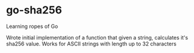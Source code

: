 # go-sha256
Learning ropes of Go

Wrote initial implementation of a function that given a string, calculates it's sha256 value.
Works for ASCII strings with length up to 32 characters
